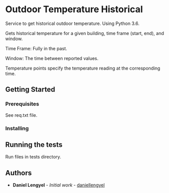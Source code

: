 # Outdoor Temperature Historical

Service to get historical outdoor temperature. Using Python 3.6.

Gets historical temperature for a given building, time frame (start, end), and window.

Time Frame: Fully in the past.

Window: The time between reported values. 

Temperature points specify the temperature reading at the corresponding time.


## Getting Started


### Prerequisites

See req.txt file. 

### Installing

## Running the tests

Run files in tests directory. 

## Authors

* **Daniel Lengyel** - *Initial work* - [daniellengyel](https://github.com/daniellengyel)

